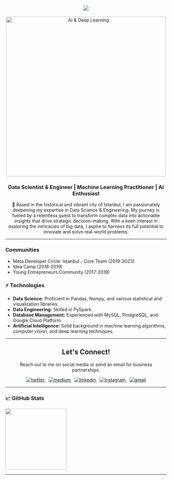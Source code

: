 <h1 align="center">
  <img src="https://readme-typing-svg.herokuapp.com/?lines=Hello!+👋;I+am+Furkan&center=true&size=30">
</h1>

<p align="center">
  <img src="https://github.com/furkandrms/furkandrms/blob/main/batyrkhan-shalgimbekov-loExs19kh9s-unsplash.jpg" alt="AI & Deep Learning" width="500px"/>
</p>

<h3 align="center">Data Scientist & Engineer | Machine Learning Practitioner | AI Enthusiast</h3>

<p align="center">
  📍 Based in the historical and vibrant city of Istanbul, I am passionately deepening my expertise in Data Science & Engineering. My journey is fueled by a relentless quest to transform complex data into actionable insights that drive strategic decision-making. With a keen interest in exploring the intricacies of big data, I aspire to harness its full potential to innovate and solve real-world problems.
</p>


---

### Communities
- Meta Developer Circle: Istanbul - Core Team (2019-2023)
- Idea Camp (2018-2019)
- Young Entrepreneurs Community (2017-2019)

### ⚡ Technologies
- **Data Science:** Proficient in Pandas, Numpy, and various statistical and visualization libraries.
- **Data Engineering:** Skilled in PySpark.
- **Database Management:** Experienced with MySQL, PostgreSQL, and Google Cloud Platform.
- **Artificial Intelligence:** Solid background in machine learning algorithms, computer vision, and deep learning techniques.

---

<h2 align="center">Let's Connect!</h2>
<p align="center">
  Reach out to me on social media or send an email for business partnerships.
</p>  

<p align="center">
  <a href="https://twitter.com/Cosmogryal0" target="_blank">
    <img src="https://img.shields.io/badge/twitter-%2300acee.svg?&style=for-the-badge&logo=twitter&logoColor=white" alt="twitter"/>
  </a> &nbsp;
  
  <a href="https://medium.com/@Furkandurmus" target="_blank">
    <img src="https://img.shields.io/badge/medium-%23000000.svg?&style=for-the-badge&logo=medium&logoColor=green" alt="medium"/>
  </a> &nbsp;
  
  <a href="https://www.linkedin.com/in/furkandurmus/" target="_blank">
    <img src="https://img.shields.io/badge/linkedin-%231E77B5.svg?&style=for-the-badge&logo=linkedin&logoColor=white" alt="linkedin"/>
  </a> &nbsp;
  
  <a href="https://www.instagram.com/_furkandurmus/" target="_blank">
    <img src="https://img.shields.io/badge/instagram-%23E4405F.svg?&style=for-the-badge&logo=instagram&logoColor=white" alt="instagram"/>
  </a> &nbsp;
  
  <a href="mailto:furkandr.durmus@gmail.com" target="_blank">
    <img src="https://img.shields.io/badge/CONTACT-GMAIL-yellow?style=for-the-badge&logo=gmail&logoColor=white" alt="gmail"/>
  </a>
</p>  

---

### 📈 GitHub Stats

<a href="https://github.com/furkandrms/Furkan-Durmus">
  <img src="https://github-readme-stats.vercel.app/api/?username=furkandrms&show_icons=true&count_private=true&theme=react&hide_border=true&bg_color=0D1117&title_color=58A6FF&icon_color=F8D866" height="192px"/>
</a>

---
